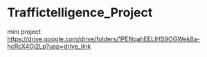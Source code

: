 # Traffictelligence_Project
mini project
https://drive.google.com/drive/folders/1PENqahEELIHS9OGWek8a-hcRcX4Oj2Lp?usp=drive_link
